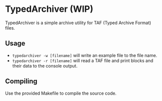 # TypedArchiver (WIP)

TypedArchiver is a simple archive utility for TAF (Typed Archive Format) files.

## Usage
- `typedarchiver -w [filename]` will write an example file to the file name.
- `typedarchiver -r [filename]` will read a TAF file and print blocks and their data to the console output.

## Compiling
Use the provided Makefile to compile the source code.

